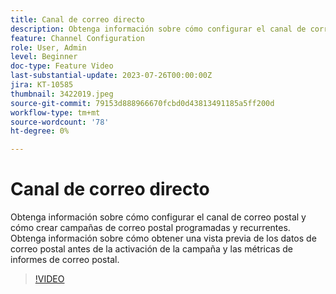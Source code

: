 ```yaml
---
title: Canal de correo directo
description: Obtenga información sobre cómo configurar el canal de correo postal y cómo crear campañas de correo postal programadas y recurrentes. Obtenga información sobre cómo obtener una vista previa de los datos de correo postal antes de la activación de la campaña y las métricas de informes de correo postal.
feature: Channel Configuration
role: User, Admin
level: Beginner
doc-type: Feature Video
last-substantial-update: 2023-07-26T00:00:00Z
jira: KT-10585
thumbnail: 3422019.jpeg
source-git-commit: 79153d888966670fcbd0d43813491185a5ff200d
workflow-type: tm+mt
source-wordcount: '78'
ht-degree: 0%

---
```



# Canal de correo directo

Obtenga información sobre cómo configurar el canal de correo postal y cómo crear campañas de correo postal programadas y recurrentes. Obtenga información sobre cómo obtener una vista previa de los datos de correo postal antes de la activación de la campaña y las métricas de informes de correo postal.

>[!VIDEO](https://video.tv.adobe.com/v/3422019/?learn=on)
